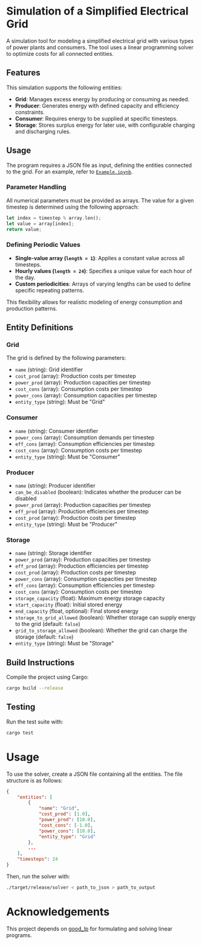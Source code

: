 # Simulation of a Simplified Electrical Grid

A simulation tool for modeling a simplified electrical grid with various types of power plants and consumers. The tool uses a linear programming solver to optimize costs for all connected entities.

## Features

This simulation supports the following entities:

- **Grid**: Manages excess energy by producing or consuming as needed.
- **Producer**: Generates energy with defined capacity and efficiency constraints.
- **Consumer**: Requires energy to be supplied at specific timesteps.
- **Storage**: Stores surplus energy for later use, with configurable charging and discharging rules.

## Usage

The program requires a JSON file as input, defining the entities connected to the grid. For an example, refer to [`Example.ipynb`](./Example.ipynb).

### Parameter Handling

All numerical parameters must be provided as arrays. The value for a given timestep is determined using the following approach:

```rust
let index = timestep % array.len();
let value = array[index];
return value;
```

### Defining Periodic Values

- **Single-value array (`length = 1`)**: Applies a constant value across all timesteps.
- **Hourly values (`length = 24`)**: Specifies a unique value for each hour of the day.
- **Custom periodicities**: Arrays of varying lengths can be used to define specific repeating patterns.

This flexibility allows for realistic modeling of energy consumption and production patterns.

## Entity Definitions

### Grid

The grid is defined by the following parameters:

- `name` (string): Grid identifier
- `cost_prod` (array): Production costs per timestep
- `power_prod` (array): Production capacities per timestep
- `cost_cons` (array): Consumption costs per timestep
- `power_cons` (array): Consumption capacities per timestep
- `entity_type` (string): Must be "Grid"

### Consumer

- `name` (string): Consumer identifier
- `power_cons` (array): Consumption demands per timestep
- `eff_cons` (array): Consumption efficiencies per timestep
- `cost_cons` (array): Consumption costs per timestep
- `entity_type` (string): Must be "Consumer"

### Producer

- `name` (string): Producer identifier
- `can_be_disabled` (boolean): Indicates whether the producer can be disabled
- `power_prod` (array): Production capacities per timestep
- `eff_prod` (array): Production efficiencies per timestep
- `cost_prod` (array): Production costs per timestep
- `entity_type` (string): Must be "Producer"

### Storage

- `name` (string): Storage identifier
- `power_prod` (array): Production capacities per timestep
- `eff_prod` (array): Production efficiencies per timestep
- `cost_prod` (array): Production costs per timestep
- `power_cons` (array): Consumption capacities per timestep
- `eff_cons` (array): Consumption efficiencies per timestep
- `cost_cons` (array): Consumption costs per timestep
- `storage_capacity` (float): Maximum energy storage capacity
- `start_capacity` (float): Initial stored energy
- `end_capacity` (float, optional): Final stored energy
- `storage_to_grid_allowed` (boolean): Whether storage can supply energy to the grid (default: `false`)
- `grid_to_storage_allowed` (boolean): Whether the grid can charge the storage (default: `false`)
- `entity_type` (string): Must be "Storage"

## Build Instructions

Compile the project using Cargo:

```bash
cargo build --release
```

## Testing

Run the test suite with:

```bash
cargo test
```

# Usage

To use the solver, create a JSON file containing all the entities.
The file structure is as follows:

```json
{
    "entities": [
        {
            "name": "Grid",
            "cost_prod": [1.0],
            "power_prod": [10.0],
            "cost_cons": [-1.0],
            "power_cons": [10.0],
            "entity_type": "Grid"
        },
        ...
    ],
    "timesteps": 24
}
```

Then, run the solver with:

```bash
./target/release/solver < path_to_json > path_to_output
```

# Acknowledgements

This project depends on [good_lp](https://github.com/rust-or/good_lp) for formulating and solving linear programs.